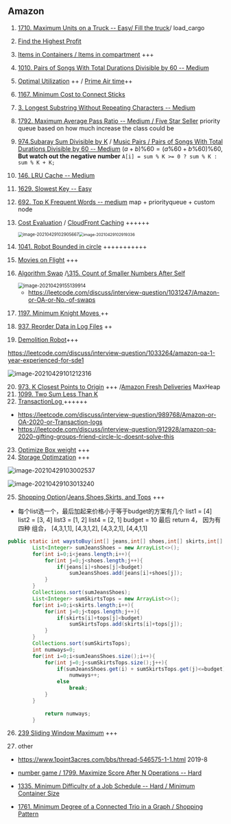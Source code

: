 ## Amazon

1. [1710. Maximum Units on a Truck -- Easy/ Fill the truck](https://leetcode.com/problems/maximum-units-on-a-truck/)/ load_cargo

2. [Find the Highest Profit](https://algo.monster/problems/find_the_highest_profit)

3. [Items in Containers /  Items in compartment](https://algo.monster/problems/items_in_containers) +++

4. [1010. Pairs of Songs With Total Durations Divisible by 60 -- Medium](https://leetcode.com/problems/pairs-of-songs-with-total-durations-divisible-by-60/)

5. [Optimal Utilization](https://leetcode.com/discuss/interview-question/373202) ++ / [Prime Air time](https://leetcode.com/discuss/interview-question/1025705/Amazon-or-OA-or-Prime-Air-time)++

6. [1167. Minimum Cost to Connect Sticks](https://leetcode.com/problems/minimum-cost-to-connect-sticks/)

7. [3. Longest Substring Without Repeating Characters -- Medium](https://leetcode.com/problems/longest-substring-without-repeating-characters/)

8. [1792. Maximum Average Pass Ratio -- Medium / Five Star Seller](https://leetcode.com/problems/maximum-average-pass-ratio/) priority queue based on how much increase the class could be

9. [974.Subaray Sum Divisible by K](https://algo.monster/problems/subarray_sum_divisible) / [Music Pairs / Pairs of Songs With Total Durations Divisible by 60 -- Medium](https://leetcode.com/problems/pairs-of-songs-with-total-durations-divisible-by-60/)  $(a + b) \% 60 = (a \% 60 + b \% 60) \% 60$, **But watch out the negative number** `A[i] = sum % K >= 0 ? sum % K : sum % K + K;`

10. [146. LRU Cache -- Medium](https://leetcode.com/problems/lru-cache/)

11. [1629. Slowest Key -- Easy](https://leetcode.com/problems/slowest-key/)

12. [692. Top K Frequent Words --  medium](https://leetcode.com/problems/top-k-frequent-words/) map + priorityqueue + custom node

13. [Cost Evaluation](https://aonecode.com/oa-cloudfront-caching) / [CloudFront Caching](https://leetcode.com/discuss/interview-question/1144843/amazon-oa-april-2021-storage-optimization-cloudfront-caching) ++++++

    

    <img src="images/image-20210429102905667.png" alt="image-20210429102905667" style="zoom:70%;" /><img src="images/image-20210429102919336.png" alt="image-20210429102919336" style="zoom:65%;" />

14. [1041. Robot Bounded in circle](https://leetcode.com/problems/robot-bounded-in-circle/) +++++++++++

15. [Movies on Flight](https://leetcode.com/discuss/interview-question/313719/Amazon-or-Online-Assessment-2019-or-Movies-on-Flight) +++

16. [Algorithm Swap](https://www.1point3acres.com/bbs/thread-753362-1-1.html) /[\315. Count of Smaller Numbers After Self](https://leetcode.com/problems/count-of-smaller-numbers-after-self/)

    <img src="images/image-20210429155139914.png" alt="image-20210429155139914" style="zoom:80%;" />

    + https://leetcode.com/discuss/interview-question/1031247/Amazon-or-OA-or-No.-of-swaps

17. [1197. Minimum Knight Moves ](https://leetcode.com/problems/minimum-knight-moves/) ++

18. [937. Reorder Data in Log Files](https://leetcode.com/problems/reorder-data-in-log-files/) ++

19. [Demolition Robot](https://www.1point3acres.com/bbs/thread-753210-1-1.html)+++ 

https://leetcode.com/discuss/interview-question/1033264/amazon-oa-1-year-experienced-for-sde1

![image-20210429101212316](images/image-20210429101212316.png)

20. [973. K Closest Points to Origin](https://leetcode.com/problems/k-closest-points-to-origin/) +++ /[Amazon Fresh Deliveries](https://leetcode.com/discuss/interview-question/1033264/Amazon-or-OA-or-1-year-Experienced-for-SDE1) MaxHeap
21. [1099. Two Sum Less Than K ](https://leetcode.com/problems/two-sum-less-than-k/)
22. [TransactionLog ](https://www.1point3acres.com/bbs/thread-752062-1-1.html)++++++

+ https://leetcode.com/discuss/interview-question/989768/Amazon-or-OA-2020-or-Transaction-logs
+ https://leetcode.com/discuss/interview-question/912928/amazon-oa-2020-gifting-groups-friend-circle-lc-doesnt-solve-this

23. [Optimize Box weight](https://algo.monster/problems/optimizing_box_weights) +++
24. [Storage Optimzation](https://algo.monster/problems/amazon_oa_storage_optimization) +++

![image-20210429103002537](images/image-20210429103002537.png)

![image-20210429103013240](images/image-20210429103013240.png)

25. [Shopping Option](https://algo.monster/problems/amazon_oa_find_all_combination_of_numbers_sum_to_target)/[Jeans,Shoes,Skirts, and Tops](https://leetcode.com/discuss/interview-question/928404/question-asked-in-bny-mellon-forsde) +++

+ 每个list选一个，最后加起来价格小于等于budget的方案有几个
  list1 = [4]
  list2 = [3, 4]
  list3 = [1, 2]
  list4 = [2, 1]
  budget = 10
  最后 return 4， 因为有四种 组合， [4,3,1,1], [4,3,1,2], [4,3,2,1], [4,4,1,1]

```java
public static int waystoBuy(int[] jeans,int[] shoes,int[] skirts,int[] tops,int budget){
        List<Integer> sumJeansShoes = new ArrayList<>();
        for(int i=0;i<jeans.length;i++){
            for(int j=0;j<shoes.length;j++){
                if(jeans[i]+shoes[j]<budget)
                    sumJeansShoes.add(jeans[i]+shoes[j]);
            }
        }
        Collections.sort(sumJeansShoes);
        List<Integer> sumSkirtsTops = new ArrayList<>();
        for(int i=0;i<skirts.length;i++){
            for(int j=0;j<tops.length;j++){
                if(skirts[i]+tops[j]<budget)
                    sumSkirtsTops.add(skirts[i]+tops[j]);
            }
        }
        Collections.sort(sumSkirtsTops);
        int numways=0;
        for(int i=0;i<sumJeansShoes.size();i++){
            for(int j=0;j<sumSkirtsTops.size();j++){
                if(sumJeansShoes.get(i) + sumSkirtsTops.get(j)<=budget)
                    numways++;
                else
                    break;
            }
        }
        
            return numways;
        }
```

26. [239 Sliding Window Maximum](https://leetcode.com/problems/sliding-window-maximum/) +++

27. other

  +  https://www.1point3acres.com/bbs/thread-546575-1-1.html 2019-8

+ [number game / 1799. Maximize Score After N Operations -- Hard](https://leetcode.com/problems/maximize-score-after-n-operations/)
+ [1335. Minimum Difficulty of a Job Schedule --  Hard / Minimum Container Size](https://leetcode.com/problems/minimum-difficulty-of-a-job-schedule/)
+ [1761. Minimum Degree of a Connected Trio in a Graph / Shopping Pattern](https://leetcode.com/problems/minimum-degree-of-a-connected-trio-in-a-graph/)

